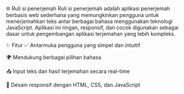 🌐 Ruli si penerjemah
Ruli si penerjemah adalah aplikasi penerjemah berbasis web sederhana yang memungkinkan pengguna untuk menerjemahkan teks antar berbagai bahasa menggunakan teknologi JavaScript. Aplikasi ini ringan, responsif, dan cocok digunakan sebagai dasar untuk pengembangan aplikasi terjemahan yang lebih kompleks.

✨ Fitur
✅ Antarmuka pengguna yang simpel dan intuitif

🌍 Mendukung berbagai pilihan bahasa

📤 Input teks dan hasil terjemahan secara real-time

🎨 Desain responsif dengan HTML, CSS, dan JavaScript
